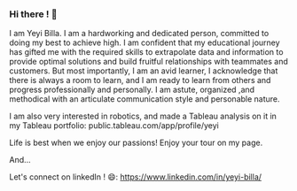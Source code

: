 ### Hi there ! 👋

I am Yeyi Billa. I am a hardworking and dedicated person, committed to doing my best to achieve high. I am confident that my educational journey has gifted me with the required skills to extrapolate data and information to provide optimal solutions and build fruitful relationships with teammates and customers. But most importantly, I am an avid learner, I acknowledge that there is always a room to learn, and I am ready to learn from others and progress professionally and personally. I am astute, organized ,and methodical with an articulate communication style and personable nature.


I am also very interested in robotics, and made a Tableau analysis on it in my Tableau portfolio: public.tableau.com/app/profile/yeyi  

Life is best when we enjoy our passions! Enjoy your tour on my page.

And...

Let's connect on linkedIn ! 😄: https://www.linkedin.com/in/yeyi-billa/ 


<!--
**billay1/billay1** is a ✨ _special_ ✨ repository because its `README.md` (this file) appears on your GitHub profile.

Here are some ideas to get you started:

- 🔭 I’m currently working on ...
- 🌱 I’m currently learning ...
- 👯 I’m looking to collaborate on ...
- 🤔 I’m looking for help with ...
- 💬 Ask me about ...
- 📫 How to reach me: ...
- 😄 Pronouns: ...
- ⚡ Fun fact: ...
-->
